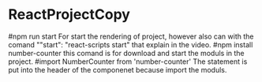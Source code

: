 # ReactProjectCopy
#npm run start
For start the rendering of project, however also can with the comand ""start": "react-scripts start" that explain
in the video.
#npm install number-counter
this comand is for download and start the moduls in the project.
#import NumberCounter from 'number-counter'
The statement is put into the header of the componenet because import the moduls.
